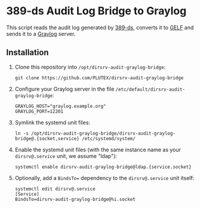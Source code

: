 # 389-ds Audit Log Bridge to Graylog

This script reads the audit log generated by [389-ds], converts it to [GELF] and sends it to a [Graylog] server.

[389-ds]: https://directory.fedoraproject.org/
[GELF]: https://docs.graylog.org/en/2.4/pages/gelf.html
[Graylog]: https://www.graylog.org/

## Installation

1. Clone this repository into `/opt/dirsrv-audit-graylog-bridge`:

       git clone https://github.com/PLUTEX/dirsrv-audit-graylog-bridge

2. Configure your Graylog server in the file `/etc/default/dirsrv-audit-graylog-bridge`:

       GRAYLOG_HOST="graylog.example.org"
       GRAYLOG_PORT=12201

3. Symlink the systemd unit files:

       ln -s /opt/dirsrv-audit-graylog-bridge/dirsrv-audit-graylog-bridge@.{socket,service} /etc/systemd/system/

4. Enable the systemd unit files (with the same instance name as your `dirsrv@.service` unit, we assume "ldap"):

       systemctl enable dirsrv-audit-graylog-bridge@ldap.{service.socket}

5. Optionally, add a `BindsTo=` dependency to the `dirsrv@.service` unit itself:

       systemctl edit dirsrv@.service
       [Service]
       BindsTo=dirsrv-audit-graylog-bridge@%i.socket
